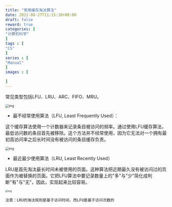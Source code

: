 ```yaml
---
title: "常用缓存淘汰算法"
date: 2021-08-27T11:15:10+08:00
draft: false
reward: true
categories: [
"计算机科学"
]
tags : [
"CS"
]
series : [
"Manual"
]
images : [

]
---
```


[comment]: <> "# 常用缓存淘汰算法"

常见类型包括LFU、LRU、ARC、FIFO、MRU。

<img src="https://cdn.tkaid.com/img/cache-20210621150941552.png" alt="img" style="zoom:67%;" />

- 最不经常使用算法（LFU, Least Frequently Used）：

这个缓存算法使用一个计数器来记录条目被访问的频率。通过使用LFU缓存算法，最低访问数的条目首先被移除。这个方法并不经常使用，因为它无法对一个拥有最初高访问率之后长时间没有被访问的条目缓存负责。

<img src="https://cdn.tkaid.com/img/lfu-1-20210621150948395.png" alt="img" style="zoom:67%;" />

- 最近最少使用算法（LRU, Least Recently Used）

LRU是首先淘汰最长时间未被使用的页面。这种算法把近期最久没有被访问过的页面作为被替换的页面。它把LFU算法中要记录数量上的"多"与"少"简化成判断"有"与"无"，因此，实现起来比较容易。

<img src="https://cdn.tkaid.com/img/lru-20210621150953214.png" alt="img" style="zoom: 50%;" />

```
注意：LRU的淘汰规则是基于访问时间，而LFU是基于访问次数的
```
